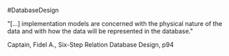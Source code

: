 #DatabaseDesign 

"[...] implementation models are concerned with the physical nature of the data and with how the data will be represented in the database."

Captain, Fidel A., Six-Step Relation Database Design, p94
